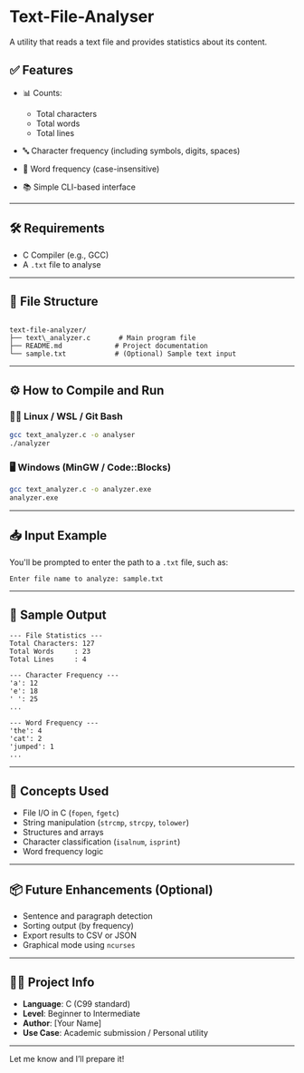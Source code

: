 # Text-File-Analyser
A utility that reads a text file and provides statistics about its content.

## ✅ Features

- 📊 Counts:
  - Total characters
  - Total words
  - Total lines

- 🔤 Character frequency (including symbols, digits, spaces)

- 📝 Word frequency (case-insensitive)

- 📚 Simple CLI-based interface

---

## 🛠 Requirements

- C Compiler (e.g., GCC)
- A `.txt` file to analyse

---

## 📂 File Structure

```

text-file-analyzer/
├── text\_analyzer.c       # Main program file
├── README.md             # Project documentation
└── sample.txt            # (Optional) Sample text input

````

---

## ⚙️ How to Compile and Run

### 🧑‍💻 Linux / WSL / Git Bash

```bash
gcc text_analyzer.c -o analyser
./analyzer
````

### 🖥️ Windows (MinGW / Code::Blocks)

```bash
gcc text_analyzer.c -o analyzer.exe
analyzer.exe
```

---

## 📥 Input Example

You'll be prompted to enter the path to a `.txt` file, such as:

```
Enter file name to analyze: sample.txt
```

---

## 📌 Sample Output

```
--- File Statistics ---
Total Characters: 127
Total Words     : 23
Total Lines     : 4

--- Character Frequency ---
'a': 12
'e': 18
' ': 25
...

--- Word Frequency ---
'the': 4
'cat': 2
'jumped': 1
...
```

---

## 🧠 Concepts Used

* File I/O in C (`fopen`, `fgetc`)
* String manipulation (`strcmp`, `strcpy`, `tolower`)
* Structures and arrays
* Character classification (`isalnum`, `isprint`)
* Word frequency logic

---

## 📦 Future Enhancements (Optional)

* Sentence and paragraph detection
* Sorting output (by frequency)
* Export results to CSV or JSON
* Graphical mode using `ncurses`

---

## 👨‍🎓 Project Info

* **Language**: C (C99 standard)
* **Level**: Beginner to Intermediate
* **Author**: \[Your Name]
* **Use Case**: Academic submission / Personal utility

---

Let me know and I’ll prepare it!
```
